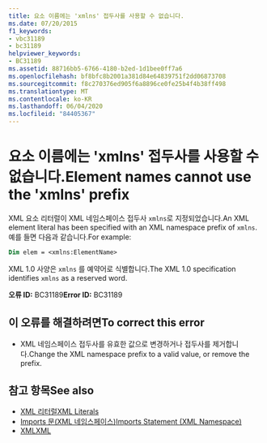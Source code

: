 ```yaml
---
title: 요소 이름에는 'xmlns' 접두사를 사용할 수 없습니다.
ms.date: 07/20/2015
f1_keywords:
- vbc31189
- bc31189
helpviewer_keywords:
- BC31189
ms.assetid: 88716bb5-6766-4180-b2ed-1d1bee0ff7a6
ms.openlocfilehash: bf8bfc8b2001a381d84e64839751f2dd06873708
ms.sourcegitcommit: f8c270376ed905f6a8896ce0fe25b4f4b38ff498
ms.translationtype: MT
ms.contentlocale: ko-KR
ms.lasthandoff: 06/04/2020
ms.locfileid: "84405367"
---
```

# <a name="element-names-cannot-use-the-xmlns-prefix"></a><span data-ttu-id="8962a-102">요소 이름에는 'xmlns' 접두사를 사용할 수 없습니다.</span><span class="sxs-lookup"><span data-stu-id="8962a-102">Element names cannot use the 'xmlns' prefix</span></span>
<span data-ttu-id="8962a-103">XML 요소 리터럴이 XML 네임스페이스 접두사 `xmlns`로 지정되었습니다.</span><span class="sxs-lookup"><span data-stu-id="8962a-103">An XML element literal has been specified with an XML namespace prefix of `xmlns`.</span></span> <span data-ttu-id="8962a-104">예를 들면 다음과 같습니다.</span><span class="sxs-lookup"><span data-stu-id="8962a-104">For example:</span></span>  
  
```vb  
Dim elem = <xmlns:ElementName>  
```  
  
 <span data-ttu-id="8962a-105">XML 1.0 사양은 `xmlns` 를 예약어로 식별합니다.</span><span class="sxs-lookup"><span data-stu-id="8962a-105">The XML 1.0 specification identifies `xmlns` as a reserved word.</span></span>  
  
 <span data-ttu-id="8962a-106">**오류 ID:** BC31189</span><span class="sxs-lookup"><span data-stu-id="8962a-106">**Error ID:** BC31189</span></span>  
  
## <a name="to-correct-this-error"></a><span data-ttu-id="8962a-107">이 오류를 해결하려면</span><span class="sxs-lookup"><span data-stu-id="8962a-107">To correct this error</span></span>  
  
- <span data-ttu-id="8962a-108">XML 네임스페이스 접두사를 유효한 값으로 변경하거나 접두사를 제거합니다.</span><span class="sxs-lookup"><span data-stu-id="8962a-108">Change the XML namespace prefix to a valid value, or remove the prefix.</span></span>  
  
## <a name="see-also"></a><span data-ttu-id="8962a-109">참고 항목</span><span class="sxs-lookup"><span data-stu-id="8962a-109">See also</span></span>

- [<span data-ttu-id="8962a-110">XML 리터럴</span><span class="sxs-lookup"><span data-stu-id="8962a-110">XML Literals</span></span>](../language-reference/xml-literals/index.md)
- [<span data-ttu-id="8962a-111">Imports 문(XML 네임스페이스)</span><span class="sxs-lookup"><span data-stu-id="8962a-111">Imports Statement (XML Namespace)</span></span>](../language-reference/statements/imports-statement-xml-namespace.md)
- [<span data-ttu-id="8962a-112">XML</span><span class="sxs-lookup"><span data-stu-id="8962a-112">XML</span></span>](../programming-guide/language-features/xml/index.md)
